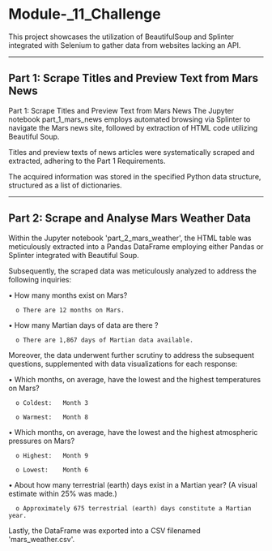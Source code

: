 # Module-_11_Challenge

This project showcases the utilization of BeautifulSoup and Splinter integrated with Selenium to gather data from websites lacking an API.

-----------------------------------------------------------------------------------------------------------------------------------------------------------------------------------------------------------

Part 1: Scrape Titles and Preview Text from Mars News
-----------------------------------------------------

Part 1: Scrape Titles and Preview Text from Mars News
The Jupyter notebook part_1_mars_news employs automated browsing via Splinter to navigate the Mars news site, followed by extraction of HTML code utilizing Beautiful Soup.

Titles and preview texts of news articles were systematically scraped and extracted, adhering to the Part 1 Requirements.

The acquired information was stored in the specified Python data structure, structured as a list of dictionaries.


------------------------------------------------------------------------------------------------------------------------------------------------------------------------------------------------------------

Part 2: Scrape and Analyse Mars Weather Data
--------------------------------------------

Within the Jupyter notebook 'part_2_mars_weather', the HTML table was meticulously extracted into a Pandas DataFrame employing either Pandas or Splinter integrated with Beautiful Soup.

Subsequently, the scraped data was meticulously analyzed to address the following inquiries:

  •	How many months exist on Mars?
  
      o	There are 12 months on Mars.
      
    
  •	How many Martian days of data are there ?
  
      o	There are 1,867 days of Martian data available.

      
Moreover, the data underwent further scrutiny to address the subsequent questions, supplemented with data visualizations for each response:

  •	Which months, on average, have the lowest and the highest temperatures on Mars?
  
      o	Coldest:   Month 3
      
      o	Warmest:   Month 8
      

  •	Which months, on average, have the lowest and the highest atmospheric pressures on Mars?
  
      o	Highest:   Month 9
      
      o	Lowest:    Month 6


  •	About how many terrestrial (earth) days exist in a Martian year?  (A visual estimate within 25% was made.) 
  
      o	Approximately 675 terrestrial (earth) days constitute a Martian year.
      

Lastly, the DataFrame was exported into a CSV filenamed 'mars_weather.csv'.


